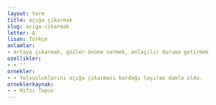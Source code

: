```yaml
---
layout: term
title: açığa çıkarmak
slug: aciga-cikarmak
letter: A
lisan: Türkçe
anlamlar:
- ortaya çıkarmak, gözler önüne sermek, anlaşılır duruma getirmek
ozellikler:
- - ''
ornekler:
- - Yolsuzluklarını açığa çıkarması bardağı taşıran damla oldu.
orneklerkaynak:
- - Hıfzı Topuz
---
```

